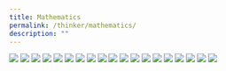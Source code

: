 ```yaml
---
title: Mathematics
permalink: /thinker/mathematics/
description: ""
---
```

![](/images/Student%20Thinker/math_page-0002.jpg)
![](/images/Student%20Thinker/math_page-0003.jpg)
![](/images/Student%20Thinker/math_page-0004.jpg)
![](/images/Student%20Thinker/math_page-0005.jpg)
![](/images/Student%20Thinker/math_page-0006.jpg)
![](/images/Student%20Thinker/math_page-0007.jpg)
![](/images/Student%20Thinker/math_page-0008.jpg)
![](/images/Student%20Thinker/math_page-0009.jpg)
![](/images/Student%20Thinker/math_page-0010.jpg)
![](/images/Student%20Thinker/math_page-0011.jpg)
![](/images/Student%20Thinker/math_page-0012.jpg)
![](/images/Student%20Thinker/math_page-0013.jpg)
![](/images/Student%20Thinker/math_page-0014.jpg)
![](/images/Student%20Thinker/math_page-0015.jpg)
![](/images/Student%20Thinker/math_page-0016.jpg)
![](/images/Student%20Thinker/math_page-0017.jpg)
![](/images/Student%20Thinker/math_page-0018.jpg)
![](/images/Student%20Thinker/math_page-0019.jpg)
![](/images/Student%20Thinker/math_page-0020.jpg)